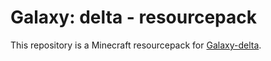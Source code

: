 # Galaxy: delta - resourcepack
This repository is a Minecraft resourcepack for [Galaxy-delta](https://github.com/bill96012/Galaxy-delta).
